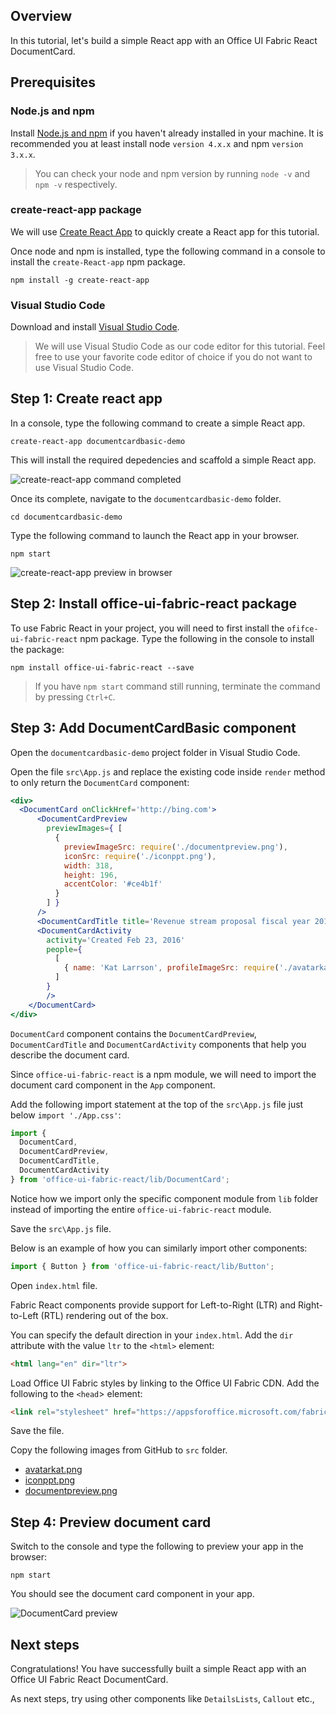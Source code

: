 ## Overview
In this tutorial, let's build a simple React app with an Office UI Fabric React DocumentCard.

## Prerequisites
### Node.js and npm
Install [Node.js and npm](https://nodejs.org/en/) if you haven't already installed in your machine. It is recommended you at least install node `version 4.x.x` and npm `version 3.x.x`.

>You can check your node and npm version by running `node -v` and `npm -v` respectively.

### create-react-app package
We will use [Create React App](https://facebook.github.io/react/blog/2016/07/22/create-apps-with-no-configuration.html) to quickly create a React app for this tutorial.

Once node and npm is installed, type the following command in a console to install the `create-React-app` npm package.

```
npm install -g create-react-app
```

### Visual Studio Code
Download and install [Visual Studio Code](https://code.visualstudio.com/).

>We will use Visual Studio Code as our code editor for this tutorial. Feel free to use your favorite code editor of choice if you do not want to use Visual Studio Code.

## Step 1: Create react app
In a console, type the following command to create a simple React app.

```
create-react-app documentcardbasic-demo
```

This will install the required depedencies and scaffold a simple React app.

![create-react-app command completed](./images/create-react-app-created.png)

Once its complete, navigate to the `documentcardbasic-demo` folder.

```
cd documentcardbasic-demo
```

Type the following command to launch the React app in your browser.

```
npm start
```

![create-react-app preview in browser](./images/create-react-app-preview.png)

## Step 2: Install office-ui-fabric-react package
To use Fabric React in your project, you will need to first install the `ofifce-ui-fabric-react` npm package. Type the following in the console to install the package:

```
npm install office-ui-fabric-react --save
```

>If you have `npm start` command still running, terminate the command by pressing `Ctrl+C`.

## Step 3: Add DocumentCardBasic component
Open the `documentcardbasic-demo` project folder in Visual Studio Code.

Open the file `src\App.js` and replace the existing code inside `render` method to only return the `DocumentCard` component:

```jsx
<div>
  <DocumentCard onClickHref='http://bing.com'>
      <DocumentCardPreview
        previewImages={ [
          {
            previewImageSrc: require('./documentpreview.png'),
            iconSrc: require('./iconppt.png'),
            width: 318,
            height: 196,
            accentColor: '#ce4b1f'
          }
        ] }
      />
      <DocumentCardTitle title='Revenue stream proposal fiscal year 2016 version02.pptx'/>
      <DocumentCardActivity
        activity='Created Feb 23, 2016'
        people={
          [
            { name: 'Kat Larrson', profileImageSrc: require('./avatarkat.png') }
          ]
        }
        />
    </DocumentCard>
</div>
```
`DocumentCard` component contains the `DocumentCardPreview`, `DocumentCardTitle` and `DocumentCardActivity` components that help you describe the document card.

Since `office-ui-fabric-react` is a npm module, we will need to import the document card component in the `App` component.

Add the following import statement at the top of the `src\App.js` file just below `import './App.css'`:

```js
import {
  DocumentCard,
  DocumentCardPreview,
  DocumentCardTitle,
  DocumentCardActivity
} from 'office-ui-fabric-react/lib/DocumentCard';
```

Notice how we import only the specific component module from `lib` folder instead of importing the entire `office-ui-fabric-react` module.

Save the `src\App.js` file.

Below is an example of how you can similarly import other components:

```js
import { Button } from 'office-ui-fabric-react/lib/Button';
```

Open `index.html` file.

Fabric React components provide support for Left-to-Right (LTR) and Right-to-Left (RTL) rendering out of the box.

You can specify the default direction in your `index.html`. Add the `dir` attribute with the value `ltr` to the `<html>` element:

```html
<html lang="en" dir="ltr">
```

Load Office UI Fabric styles by linking to the Office UI Fabric CDN. Add the following to the `<head`> element:

```html
<link rel="stylesheet" href="https://appsforoffice.microsoft.com/fabric/2.2.0/fabric.min.css">
```

Save the file.

Copy the following images from GitHub to `src` folder.
* [avatarkat.png](./images/avatarkat.png)
* [iconppt.png](./images/iconppt.png)
* [documentpreview.png](./images/documentpreview.png)

## Step 4: Preview document card
Switch to the console and type the following to preview your app in the browser:

```
npm start
```

You should see the document card component in your app.

![DocumentCard preview](./images/react-app-doccard-preview.png)

## Next steps
Congratulations! You have successfully built a simple React app with an Office UI Fabric React DocumentCard.

As next steps, try using other components like `DetailsLists`, `Callout` etc.,


